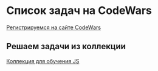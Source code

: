 # Список задач на CodeWars

[Регистрируемся на сайте CodeWars](www.codewars.com/r/b4kz_A)

## Решаем задачи из коллекции

[Коллекция для обучения JS](https://www.codewars.com/collections/obuchieniie-js)

